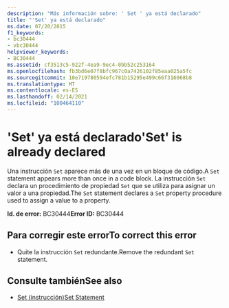 ```yaml
---
description: "Más información sobre: ' Set ' ya está declarado"
title: "'Set' ya está declarado"
ms.date: 07/20/2015
f1_keywords:
- bc30444
- vbc30444
helpviewer_keywords:
- BC30444
ms.assetid: cf3513c5-922f-4ea9-9ec4-0bb52c253164
ms.openlocfilehash: fb3bd6e07f8bfc967c0a7426102f85eaa025a5fc
ms.sourcegitcommit: 10e719780594efc781b15295e499c66f316068b8
ms.translationtype: MT
ms.contentlocale: es-ES
ms.lasthandoff: 02/14/2021
ms.locfileid: "100464110"
---
```

# <a name="set-is-already-declared"></a><span data-ttu-id="6a76e-103">'Set' ya está declarado</span><span class="sxs-lookup"><span data-stu-id="6a76e-103">'Set' is already declared</span></span>

<span data-ttu-id="6a76e-104">Una instrucción `Set` aparece más de una vez en un bloque de código.</span><span class="sxs-lookup"><span data-stu-id="6a76e-104">A `Set` statement appears more than once in a code block.</span></span> <span data-ttu-id="6a76e-105">La instrucción `Set` declara un procedimiento de propiedad `Set` que se utiliza para asignar un valor a una propiedad.</span><span class="sxs-lookup"><span data-stu-id="6a76e-105">The `Set` statement declares a `Set` property procedure used to assign a value to a property.</span></span>  
  
 <span data-ttu-id="6a76e-106">**Id. de error:** BC30444</span><span class="sxs-lookup"><span data-stu-id="6a76e-106">**Error ID:** BC30444</span></span>  
  
## <a name="to-correct-this-error"></a><span data-ttu-id="6a76e-107">Para corregir este error</span><span class="sxs-lookup"><span data-stu-id="6a76e-107">To correct this error</span></span>  
  
- <span data-ttu-id="6a76e-108">Quite la instrucción `Set` redundante.</span><span class="sxs-lookup"><span data-stu-id="6a76e-108">Remove the redundant `Set` statement.</span></span>  
  
## <a name="see-also"></a><span data-ttu-id="6a76e-109">Consulte también</span><span class="sxs-lookup"><span data-stu-id="6a76e-109">See also</span></span>

- [<span data-ttu-id="6a76e-110">Set (instrucción)</span><span class="sxs-lookup"><span data-stu-id="6a76e-110">Set Statement</span></span>](../language-reference/statements/set-statement.md)
